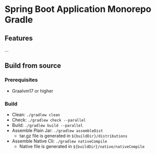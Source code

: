 # Spring Boot Application Monorepo Gradle

## Features

...

## Build from source

### Prerequisites

- Graalvm17 or higher

### Build

- Clean: `./gradlew clean`
- Check: `./gradlew check --parallel`
- Build: `./gradlew build --parallel`
- Assemble Plain Jar: `./gradlew assembleDist`
  - tar.gz file is generated in `${buildDir}/distributions`
- Assemble Native Cli: `./gradlew nativeCompile`
  - Native file is generated in `${buildDir}/native/nativeCompile` 
